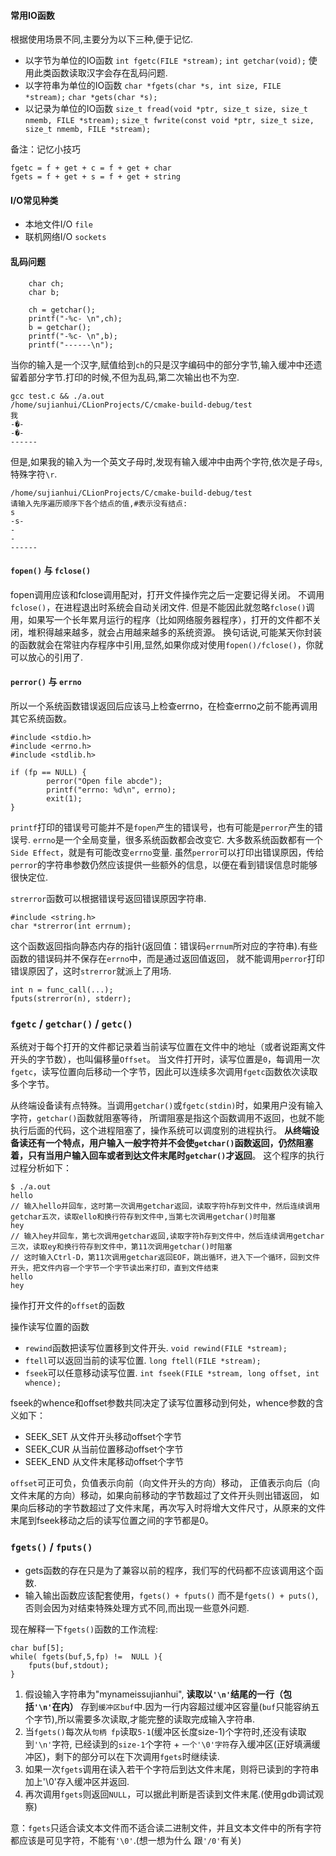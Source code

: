 #### 常用IO函数

根据使用场景不同,主要分为以下三种,便于记忆.

 - 以字节为单位的IO函数  `int fgetc(FILE *stream);`  `int getchar(void);`  使用此类函数读取汉字会存在乱码问题.
 - 以字符串为单位的IO函数 `char *fgets(char *s, int size, FILE *stream);`  `char *gets(char *s);`
 - 以记录为单位的IO函数  `size_t fread(void *ptr, size_t size, size_t nmemb, FILE *stream);`  `size_t fwrite(const void *ptr, size_t size, size_t nmemb, FILE *stream);`    

备注：记忆小技巧

    fgetc = f + get + c = f + get + char 
    fgets = f + get + s = f + get + string 
 
#### I/O常见种类

 - 本地文件I/O   `file`
 - 联机网络I/O   `sockets`

#### 乱码问题
 
        char ch;
        char b;
    
        ch = getchar();
        printf("-%c- \n",ch);
        b = getchar();
        printf("-%c- \n",b);
        printf("------\n");
 
当你的输入是一个汉字,赋值给到`ch`的只是汉字编码中的部分字节,输入缓冲中还遗留着部分字节.打印的时候,不但为乱码,第二次输出也不为空.
    
    gcc test.c && ./a.out
    /home/sujianhui/CLionProjects/C/cmake-build-debug/test
    我
    -�- 
    -�- 
    ------ 
    
但是,如果我的输入为一个英文子母时,发现有输入缓冲中由两个字符,依次是子母`s`,特殊字符`\r`.

    /home/sujianhui/CLionProjects/C/cmake-build-debug/test
    请输入先序遍历顺序下各个结点的值,#表示没有结点:
    s
    -s- 
    -
    - 
    ------
    
    
#### `fopen()` 与 `fclose()`

fopen调用应该和fclose调用配对，打开文件操作完之后一定要记得关闭。
不调用`fclose()`，在进程退出时系统会自动关闭文件.
但是不能因此就忽略`fclose()`调用，如果写一个长年累月运行的程序（比如网络服务器程序），打开的文件都不关闭，堆积得越来越多，就会占用越来越多的系统资源。
换句话说,可能某天你封装的函数就会在常驻内存程序中引用,显然,如果你成对使用`fopen()/fclose()`，你就可以放心的引用了.

#### `perror()` 与 `errno`

所以一个系统函数错误返回后应该马上检查errno，在检查errno之前不能再调用其它系统函数。
    
    #include <stdio.h>
    #include <errno.h>
    #include <stdlib.h>
     
    if (fp == NULL) {
            perror("Open file abcde");
            printf("errno: %d\n", errno);
            exit(1);
    }
   
`printf`打印的错误号可能并不是`fopen`产生的错误号，也有可能是`perror`产生的错误号.
`errno`是一个全局变量，很多系统函数都会改变它.
大多数系统函数都有一个`Side Effect`，就是有可能改变`errno`变量.
虽然`perror`可以打印出错误原因，传给`perror`的字符串参数仍然应该提供一些额外的信息，以便在看到错误信息时能够很快定位.

`strerror`函数可以根据错误号返回错误原因字符串.

    #include <string.h>
    char *strerror(int errnum);
    
这个函数返回指向静态内存的指针(返回值：错误码`errnum`所对应的字符串).有些函数的错误码并不保存在`errno`中，而是通过返回值返回，
就不能调用`perror`打印错误原因了，这时`strerror`就派上了用场.

    int n = func_call(...);
    fputs(strerror(n), stderr);
    
### `fgetc` / `getchar()` / `getc()`

系统对于每个打开的文件都记录着当前读写位置在文件中的地址（或者说距离文件开头的字节数），也叫偏移量`Offset`。
当文件打开时，读写位置是`0`，每调用一次`fgetc`，读写位置向后移动一个字节，因此可以连续多次调用`fgetc`函数依次读取多个字节。

从终端设备读有点特殊。当调用`getchar()`或`fgetc(stdin)`时，如果用户没有输入字符，`getchar()`函数就阻塞等待，
所谓阻塞是指这个函数调用不返回，也就不能执行后面的代码，这个进程阻塞了，操作系统可以调度别的进程执行。
**从终端设备读还有一个特点，用户输入一般字符并不会使`getchar()`函数返回，仍然阻塞着，只有当用户输入回车或者到达文件末尾时`getchar()`才返回**。
这个程序的执行过程分析如下：

    $ ./a.out
    hello
    // 输入hello并回车，这时第一次调用getchar返回，读取字符h存到文件中，然后连续调用getchar五次，读取ello和换行符存到文件中,当第七次调用getchar()时阻塞
    hey
    // 输入hey并回车，第七次调用getchar返回,读取字符h存到文件中，然后连续调用getchar三次，读取ey和换行符存到文件中，第11次调用getchar()时阻塞
    // 这时输入Ctrl-D，第11次调用getchar返回EOF，跳出循环，进入下一个循环，回到文件开头，把文件内容一个字节一个字节读出来打印，直到文件结束
    hello
    hey

操作打开文件的`offset`的函数

操作读写位置的函数

 - `rewind`函数把读写位置移到文件开头. `void rewind(FILE *stream);`
 - `ftell`可以返回当前的读写位置. `long ftell(FILE *stream);`
 - `fseek`可以任意移动读写位置. `int fseek(FILE *stream, long offset, int whence);`

fseek的whence和offset参数共同决定了读写位置移动到何处，whence参数的含义如下：

 - SEEK_SET  从文件开头移动offset个字节
 - SEEK_CUR  从当前位置移动offset个字节
 - SEEK_END  从文件末尾移动offset个字节

`offset`可正可负，负值表示向前（向文件开头的方向）移动，
正值表示向后（向文件末尾的方向）移动，如果向前移动的字节数超过了文件开头则出错返回，
如果向后移动的字节数超过了文件末尾，再次写入时将增大文件尺寸，从原来的文件末尾到fseek移动之后的读写位置之间的字节都是0。        

### `fgets()` / `fputs()`
        
 - gets函数的存在只是为了兼容以前的程序，我们写的代码都不应该调用这个函数. 
 - 输入输出函数应该配套使用，`fgets() + fputs()` 而不是`fgets() + puts()`,否则会因为对结束特殊处理方式不同,而出现一些意外问题.
 
现在解释一下`fgets()`函数的工作流程:

    char buf[5];
    while( fgets(buf,5,fp) !=  NULL ){
        fputs(buf,stdout);
    }

 1. 假设输入字符串为"mynameissujianhui", **读取以`'\n'`结尾的一行（包括`'\n'`在内）** 存到`缓冲区buf`中.因为一行内容超过缓冲区容量(`buf`只能容纳五个字节),所以需要多次读取,才能完整的读取完成输入字符串.
 2. 当`fgets()`每次从`句柄 fp`读取`5-1`(缓冲区长度size-1)个字符时,还没有读取到`'\n'`字符,
    已经读到的`size-1`个字符 + `一个'\0'字符`存入缓冲区(正好填满缓冲区)，剩下的部分可以在下次调用`fgets`时继续读.
 1. 如果一次`fgets`调用在读入若干个字符后到达文件末尾，则将已读到的字符串加上'\0'存入缓冲区并返回.
 1. 再次调用`fgets`则返回`NULL`，可以据此判断是否读到文件末尾.(使用gdb调试观察)
 
意：`fgets`只适合读文本文件而不适合读二进制文件，并且文本文件中的所有字符都应该是可见字符，不能有`'\0'`.(想一想为什么 跟`'/0'`有关)


